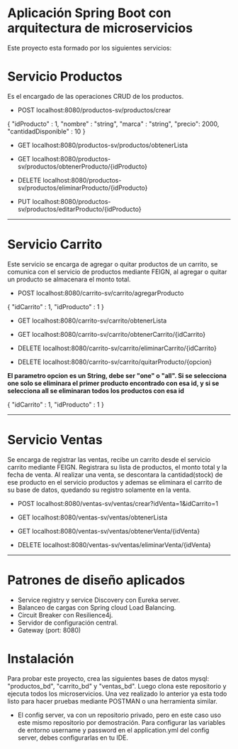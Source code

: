 # Aplicación Spring Boot con arquitectura de microservicios
Este proyecto esta formado por los siguientes servicios:

# Servicio Productos
Es el encargado de las operaciones CRUD de los productos.

* POST localhost:8080/productos-sv/productos/crear

{
"idProducto" : 1,
"nombre" : "string",
"marca" : "string",
"precio": 2000,
"cantidadDisponible" : 10
}

* GET localhost:8080/productos-sv/productos/obtenerLista

* GET localhost:8080/productos-sv/productos/obtenerProducto/{idProducto}

* DELETE localhost:8080/productos-sv/productos/eliminarProducto/{idProducto}

* PUT localhost:8080/productos-sv/productos/editarProducto/{idProducto}

--------------------------------------------------------------------------------------------------------

# Servicio Carrito
Este servicio se encarga de agregar o quitar productos de un carrito, se comunica
con el servicio de productos mediante FEIGN, al agregar o quitar un producto se 
almacenara el monto total.

* POST localhost:8080/carrito-sv/carrito/agregarProducto

{
"idCarrito" : 1,
"idProducto" : 1
}

* GET localhost:8080/carrito-sv/carrito/obtenerLista

* GET localhost:8080/carrito-sv/carrito/obtenerCarrito/{idCarrito}

* DELETE localhost:8080/carrito-sv/carrito/eliminarCarrito/{idCarrito}

* DELETE localhost:8080/carrito-sv/carrito/quitarProducto/{opcion}

****El parametro opcion es un String, debe ser "one" o "all". Si se selecciona one
solo se eliminara el primer producto encontrado con esa id, y si se selecciona all
se eliminaran todos los productos con esa id****

{
"idCarrito" : 1,
"idProducto" : 1
}

--------------------------------------------------------------------------------------------------------

# Servicio Ventas
Se encarga de registrar las ventas, recibe un carrito desde el servicio carrito mediante FEIGN.
Registrara su lista de productos, el monto total y la fecha de venta. Al realizar una venta, se
descontara la cantidad(stock) de ese producto en el servicio productos y ademas se eliminara el
carrito de su base de datos, quedando su registro solamente en la venta.

* POST localhost:8080/ventas-sv/ventas/crear?idVenta=1&idCarrito=1

* GET localhost:8080/ventas-sv/ventas/obtenerLista

* GET localhost:8080/ventas-sv/ventas/obtenerVenta/{idVenta}

* DELETE localhost:8080/ventas-sv/ventas/eliminarVenta/{idVenta}

--------------------------------------------------------------------------------------------------------

# Patrones de diseño aplicados
* Service registry y service Discovery con Eureka server.
* Balanceo de cargas con Spring cloud Load Balancing.
* Circuit Breaker con Resilience4j.
* Servidor de configuración central.
* Gateway (port: 8080)

# Instalación
Para probar este proyecto, crea las siguientes bases de datos mysql: "productos_bd", "carrito_bd" y "ventas_bd". Luego 
clona este repositorio y ejecuta todos los microservicios. Una vez realizado lo anterior ya esta todo listo para hacer
pruebas mediante POSTMAN o una herramienta similar.
* El config server, va con un repositorio privado, pero en este caso uso este mismo repositorio por demostración. Para configurar las variables
  de entorno username y password en el application.yml del config server, debes configurarlas en tu IDE.




